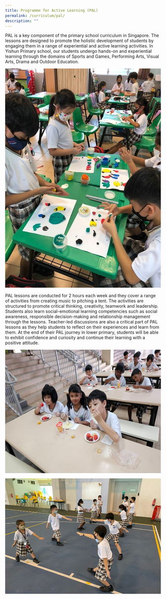 ```yaml
---
title: Programme for Active Learning (PAL)
permalink: /curriculum/pal/
description: ""
---
```

PAL is a key component of the primary school curriculum in Singapore. The lessons are designed to promote the holistic development of students by engaging them in a range of experiential and active learning activities. In Yishun Primary school, our students undergo hands-on and experiential learning through the domains of Sports and Games, Performing Arts, Visual Arts, Drama and Outdoor Education.

<img src="/images/Experience/Curriculum/pal_02_v1.jpg" style="width:530px;height:710px">

PAL lessons are conducted for 2 hours each week and they cover a range of activities from creating music to pitching a tent. The activities are structured to promote critical thinking, creativity, teamwork and leadership. Students also learn social-emotional learning competencies such as social awareness, responsible decision-making and relationship management through the lessons. Teacher-led discussions are also a critical part of PAL lessons as they help students to reflect on their experiences and learn from them. At the end of their PAL journey in lower primary, students will be able to exhibit confidence and curiosity and continue their learning with a positive attitude.

<img src="/images/Experience/Curriculum/pal_01_v1.jpg" style="width:600px;height:400px">

![](/images/Experience/Curriculum/pal_03_v1.jpg)